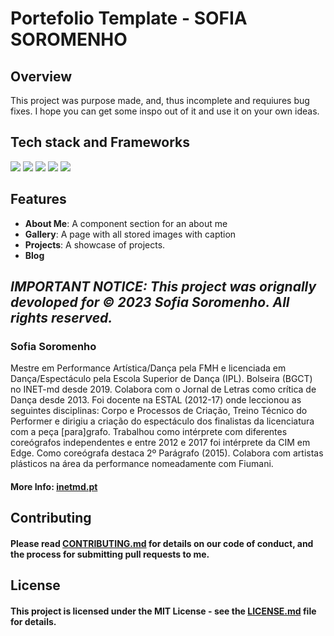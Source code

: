 # Portefolio Template - SOFIA SOROMENHO

## Overview

This project was purpose made, and, thus incomplete and requiures bug fixes. I hope you can get some inspo out of it and use it on your own ideas.

## Tech stack and Frameworks

![](https://img.shields.io/badge/tailwind-✓-green.svg)
![](https://img.shields.io/badge/JavaScript-✓-green.svg)
![](https://img.shields.io/badge/Next.js-✓-green.svg)
![](https://img.shields.io/badge/Motion-✓-green.svg)
![](https://img.shields.io/badge/lucide_icons-✓-green.svg)

## Features

- **About Me**: A component section for an about me
- **Gallery**: A page with all stored images with caption
- **Projects**: A showcase of projects.
- **Blog**

## ***IMPORTANT NOTICE: This project was orignally devoloped for © 2023 Sofia Soromenho. All rights reserved.***

### Sofia Soromenho

Mestre em Performance Artística/Dança pela FMH e licenciada em Dança/Espectáculo pela Escola Superior de Dança (IPL). Bolseira (BGCT) no INET-md desde 2019. Colabora com o Jornal de Letras como crítica de Dança desde 2013. Foi docente na ESTAL (2012-17) onde leccionou as seguintes disciplinas: Corpo e Processos de Criação, Treino Técnico do Performer e dirigiu a criação do espectáculo dos finalistas da licenciatura com a peça [para]grafo. Trabalhou como intérprete com diferentes coreógrafos independentes e entre 2012 e 2017 foi intérprete da CIM em Edge. Como coreógrafa destaca 2º Parágrafo (2015). Colabora com artistas plásticos na área da performance nomeadamente com Fiumani.

#### More Info: [inetmd.pt](http://www.inetmd.pt/index.php/pessoas/integradosnaodoutorados/doutorandos/1870-sofia-soromenho)

## Contributing

#### Please read [CONTRIBUTING.md](CONTRIBUTING.md) for details on our code of conduct, and the process for submitting pull requests to me.

## License

#### This project is licensed under the MIT License - see the [LICENSE.md](LICENSE.md) file for details.

